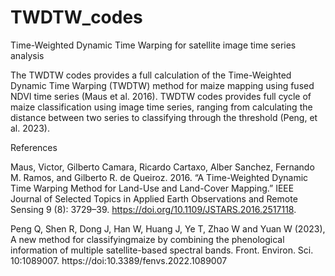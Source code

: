 # TWDTW_codes

Time-Weighted Dynamic Time Warping for satellite image time series analysis

The TWDTW codes provides a full calculation of the Time-Weighted Dynamic Time Warping (TWDTW) method for maize mapping using fused NDVI time series (Maus et al. 2016). TWDTW codes provides full cycle of maize classification using image time series, ranging from calculating the distance between two series to classifying through the threshold (Peng, et al. 2023).

References

Maus, Victor, Gilberto Camara, Ricardo Cartaxo, Alber Sanchez, Fernando M. Ramos, and Gilberto R. de Queiroz. 2016. “A Time-Weighted Dynamic Time Warping Method for Land-Use and Land-Cover Mapping.” IEEE Journal of Selected Topics in Applied Earth Observations and Remote Sensing 9 (8): 3729–39. https://doi.org/10.1109/JSTARS.2016.2517118.

Peng Q, Shen R, Dong J, Han W, Huang J, Ye T, Zhao W and Yuan W (2023), A new method for classifyingmaize by combining the phenological information of multiple satellite-based spectral bands. Front. Environ. Sci. 10:1089007. https://doi:10.3389/fenvs.2022.1089007
